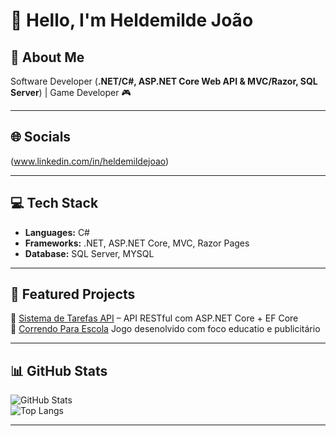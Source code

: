 # 👋 Hello, I'm Heldemilde João

## 💫 About Me  
Software Developer (**.NET/C#, ASP.NET Core Web API & MVC/Razor, SQL Server**) | Game Developer 🎮  

---

## 🌐 Socials

(www.linkedin.com/in/heldemildejoao)  

---

## 💻 Tech Stack
- **Languages:** C#  
- **Frameworks:** .NET, ASP.NET Core, MVC, Razor Pages  
- **Database:** SQL Server, MYSQL  

---

## 📌 Featured Projects
🔹 [Sistema de Tarefas API](https://github.com/heldemildej/sistema-de-tarefa-api) – API RESTful com ASP.NET Core + EF Core  
🔹 [Correndo Para Escola](https://github.com/heldemildej/correndo-para-escola) 
Jogo desenolvido com foco educatio e publicitário 

---

## 📊 GitHub Stats
![GitHub Stats](https://github-readme-stats.vercel.app/api?username=heldemildej&show_icons=true&theme=transparent)  
![Top Langs](https://github-readme-stats.vercel.app/api/top-langs/?username=heldemildej&layout=compact&theme=transparent)  

---
